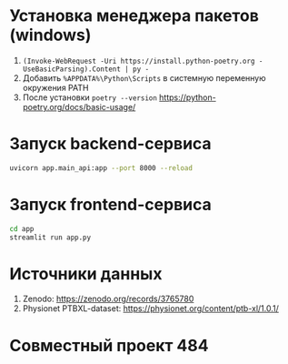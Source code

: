 # Установка менеджера пакетов (windows)
1) `(Invoke-WebRequest -Uri https://install.python-poetry.org -UseBasicParsing).Content | py -`
2) Добавить `%APPDATA%\Python\Scripts` в системную переменную окружения PATH
3) После установки `poetry --version`
https://python-poetry.org/docs/basic-usage/ 
 
# Запуск backend-сервиса
```bash
uvicorn app.main_api:app --port 8000 --reload
```

# Запуск frontend-сервиса
```bash
cd app
streamlit run app.py
```

# Источники данных

1. Zenodo: https://zenodo.org/records/3765780
2. Physionet PTBXL-dataset: https://physionet.org/content/ptb-xl/1.0.1/

# Совместный проект 484
